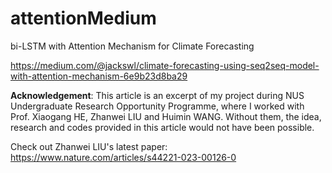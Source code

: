 # attentionMedium
 bi-LSTM with Attention Mechanism for Climate Forecasting

 https://medium.com/@jackswl/climate-forecasting-using-seq2seq-model-with-attention-mechanism-6e9b23d8ba29
 
**Acknowledgement**: This article is an excerpt of my project during NUS Undergraduate Research Opportunity Programme, where I worked with Prof. Xiaogang HE, Zhanwei LIU and Huimin WANG. Without them, the idea, research and codes provided in this article would not have been possible. 

Check out Zhanwei LIU's latest paper: https://www.nature.com/articles/s44221-023-00126-0
